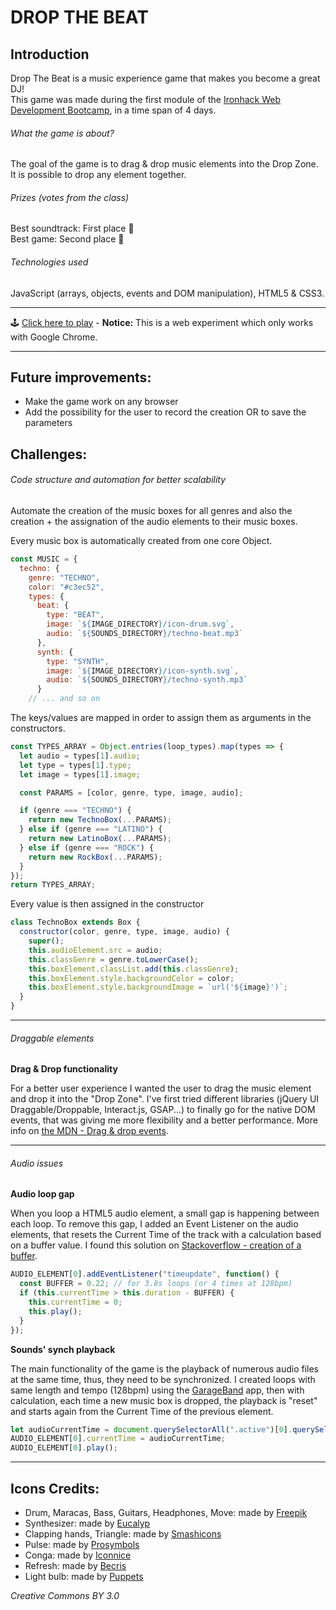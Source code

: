 # DROP THE BEAT

## Introduction

Drop The Beat is a music experience game that makes you become a great DJ!  
This game was made during the first module of the [Ironhack Web Development Bootcamp](https://www.ironhack.com/en), in a time span of 4 days.

###### What the game is about?

The goal of the game is to drag & drop music elements into the Drop Zone.  
It is possible to drop any element together.

###### Prizes _(votes from the class)_

Best soundtrack: First place :1st_place_medal:  
Best game: Second place :2nd_place_medal:

###### Technologies used

JavaScript (arrays, objects, events and DOM manipulation), HTML5 & CSS3.

---

:joystick: [Click here to play](https://remylenoir.github.io/drop-the-beat/) - **Notice:** This is a web experiment which only works with Google Chrome.

---

## Future improvements:

- Make the game work on any browser
- Add the possibility for the user to record the creation OR to save the parameters 

## Challenges:

###### Code structure and automation for better scalability

Automate the creation of the music boxes for all genres and also the creation + the assignation of the audio elements to their music boxes.

Every music box is automatically created from one core Object.

```javascript
const MUSIC = {
  techno: {
    genre: "TECHNO",
    color: "#c3ec52",
    types: {
      beat: {
        type: "BEAT",
        image: `${IMAGE_DIRECTORY}/icon-drum.svg`,
        audio: `${SOUNDS_DIRECTORY}/techno-beat.mp3`
      },
      synth: {
        type: "SYNTH",
        image: `${IMAGE_DIRECTORY}/icon-synth.svg`,
        audio: `${SOUNDS_DIRECTORY}/techno-synth.mp3`
      }
    // ... and so on
```

The keys/values are mapped in order to assign them as arguments in the constructors.

```javascript
const TYPES_ARRAY = Object.entries(loop_types).map(types => {
  let audio = types[1].audio;
  let type = types[1].type;
  let image = types[1].image;

  const PARAMS = [color, genre, type, image, audio];

  if (genre === "TECHNO") {
    return new TechnoBox(...PARAMS);
  } else if (genre === "LATINO") {
    return new LatinoBox(...PARAMS);
  } else if (genre === "ROCK") {
    return new RockBox(...PARAMS);
  }
});
return TYPES_ARRAY;
```

Every value is then assigned in the constructor

```javascript
class TechnoBox extends Box {
  constructor(color, genre, type, image, audio) {
    super();
    this.audioElement.src = audio;
    this.classGenre = genre.toLowerCase();
    this.boxElement.classList.add(this.classGenre);
    this.boxElement.style.backgroundColor = color;
    this.boxElement.style.backgroundImage = `url('${image}')`;
  }
}
```

---

###### Draggable elements

**Drag & Drop functionality**

For a better user experience I wanted the user to drag the music element and drop it into the "Drop Zone".
I've first tried different libraries (jQuery UI Draggable/Droppable, Interact.js, GSAP...) to finally go for the native DOM events, that was giving me more flexibility and a better performance.
More info on [the MDN - Drag & drop events](https://developer.mozilla.org/en-US/docs/Web/API/Document#Drag_drop_events).

---

###### Audio issues

**Audio loop gap**

When you loop a HTML5 audio element, a small gap is happening between each loop.
To remove this gap, I added an Event Listener on the audio elements, that resets the Current Time of the track with a calculation based on a buffer value. I found this solution on [Stackoverflow - creation of a buffer](https://stackoverflow.com/a/36720740).

```javascript
AUDIO_ELEMENT[0].addEventListener("timeupdate", function() {
  const BUFFER = 0.22; // for 3.8s loops (or 4 times at 128bpm)
  if (this.currentTime > this.duration - BUFFER) {
    this.currentTime = 0;
    this.play();
  }
});
```

**Sounds' synch playback**

The main functionality of the game is the playback of numerous audio files at the same time, thus, they need to be synchronized. I created loops with same length and tempo (128bpm) using the [GarageBand](https://fr.wikipedia.org/wiki/GarageBand) app, then with calculation, each time a new music box is dropped, the playback is "reset" and starts again from the Current Time of the previous element.

```javascript
let audioCurrentTime = document.querySelectorAll(".active")[0].querySelector("audio").currentTime;
AUDIO_ELEMENT[0].currentTime = audioCurrentTime;
AUDIO_ELEMENT[0].play();
```

---

## Icons Credits:

- Drum, Maracas, Bass, Guitars, Headphones, Move: made by [Freepik](https://www.freepik.com/)
- Synthesizer: made by [Eucalyp](https://www.flaticon.com/authors/eucalyp)
- Clapping hands, Triangle: made by [Smashicons](https://www.flaticon.com/authors/smashicons)
- Pulse: made by [Prosymbols](https://www.flaticon.com/authors/prosymbols)
- Conga: made by [Iconnice](https://www.flaticon.com/authors/iconnice)
- Refresh: made by [Becris](https://www.flaticon.com/authors/becris)
- Light bulb: made by [Puppets](https://www.flaticon.com/authors/puppets)

_Creative Commons BY 3.0_
